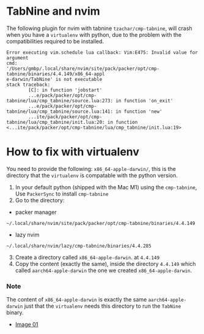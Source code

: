 # TabNine and nvim
The following plugin for nvim with tabnine `tzachar/cmp-tabnine`, will crash
when you have a `virtualenv` with python, due to the problem with the
compatibilities required to be installed.


```shell
Error executing vim.schedule lua callback: Vim:E475: Invalid value for argument
cmd:
'/Users/gmbp/.local/share/nvim/site/pack/packer/opt/cmp-tabnine/binaries/4.4.149/x86_64-appl
e-darwin/TabNine' is not executable
stack traceback:
        [C]: in function 'jobstart'
        ...e/pack/packer/opt/cmp-tabnine/lua/cmp_tabnine/source.lua:273: in function 'on_exit'
        ...e/pack/packer/opt/cmp-tabnine/lua/cmp_tabnine/source.lua:141: in function 'new'
        ...ite/pack/packer/opt/cmp-tabnine/lua/cmp_tabnine/init.lua:20: in function <...ite/pack/packer/opt/cmp-tabnine/lua/cmp_tabnine/init.lua:19>
```

# How to fix with virtualenv
You need to provide the following:
`x86_64-apple-darwin/`, this is the directory that the `virtualenv` is compatable with the python version.

1. In your default python (shipped with the Mac M1) using the `cmp-tabnine`, Use `PackerSync` to install `cmp-tabnine`
2. Go to the directory:
- packer manager
```shell
~/.local/share/nvim/site/pack/packer/opt/cmp-tabnine/binaries/4.4.149
```
- lazy nvim
```shell
~/.local/share/nvim/lazy/cmp-tabnine/binaries/4.4.285
```
3. Create a directory called `x86_64-apple-darwin`. at `4.4.149`
4. Copy the content (exactly the same), inside the directory `4.4.149` which called
   `aarch64-apple-darwin` the one we created `x86_64-apple-darwin`.


### Note
The content of `x86_64-apple-darwin` is exactly the same `aarch64-apple-darwin`
just that the `virtualenv` needs this directory to run the `TabNine` binary.


- [Image 01](./assets/IMAGE01.png)
